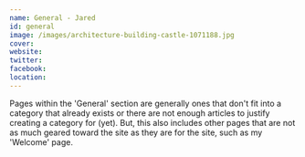 ```yaml
---
name: General - Jared
id: general
image: /images/architecture-building-castle-1071188.jpg
cover:
website:
twitter:
facebook:
location:
---
```

Pages within the 'General' section are generally ones that don't fit into a category that already exists or there are not enough articles to justify creating a category for (yet). But, this also includes other pages that are not as much geared toward the site as they are for the site, such as my 'Welcome' page.
